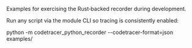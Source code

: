 Examples for exercising the Rust‑backed recorder during development.

Run any script via the module CLI so tracing is consistently enabled:

  python -m codetracer_python_recorder --codetracer-format=json examples/<script>.py

Scripts

- basic_args.py: Demonstrates positional‑only, pos‑or‑kw, kw‑only, *args, **kwargs.
- exceptions.py: Raises, catches, and prints an exception in except.
- classes_methods.py: Instance, @classmethod, @staticmethod, and a property.
- recursion.py: Direct recursion (factorial) and mutual recursion.
- generators_async.py: A generator, async function, and async generator.
- context_and_closures.py: A context manager and a nested closure.
- threading.py: Two threads invoking traced functions and joining.
- imports_side_effects.py: Module‑level side effects vs main guard.
- kwargs_nested.py: Nested kwargs structure to validate structured encoding.

All scripts are deterministic and print minimal output.

